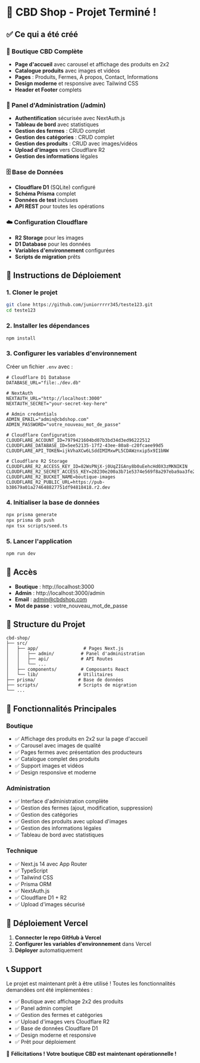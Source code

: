 # 🎉 CBD Shop - Projet Terminé !

## ✅ Ce qui a été créé

### 🌿 Boutique CBD Complète
- **Page d'accueil** avec carousel et affichage des produits en 2x2
- **Catalogue produits** avec images et vidéos
- **Pages** : Produits, Fermes, À propos, Contact, Informations
- **Design moderne** et responsive avec Tailwind CSS
- **Header et Footer** complets

### 🔧 Panel d'Administration (/admin)
- **Authentification** sécurisée avec NextAuth.js
- **Tableau de bord** avec statistiques
- **Gestion des fermes** : CRUD complet
- **Gestion des catégories** : CRUD complet
- **Gestion des produits** : CRUD avec images/vidéos
- **Upload d'images** vers Cloudflare R2
- **Gestion des informations** légales

### 🗄️ Base de Données
- **Cloudflare D1** (SQLite) configuré
- **Schéma Prisma** complet
- **Données de test** incluses
- **API REST** pour toutes les opérations

### ☁️ Configuration Cloudflare
- **R2 Storage** pour les images
- **D1 Database** pour les données
- **Variables d'environnement** configurées
- **Scripts de migration** prêts

## 🚀 Instructions de Déploiement

### 1. Cloner le projet
```bash
git clone https://github.com/juniorrrrr345/teste123.git
cd teste123
```

### 2. Installer les dépendances
```bash
npm install
```

### 3. Configurer les variables d'environnement
Créer un fichier `.env` avec :
```env
# Cloudflare D1 Database
DATABASE_URL="file:./dev.db"

# NextAuth
NEXTAUTH_URL="http://localhost:3000"
NEXTAUTH_SECRET="your-secret-key-here"

# Admin credentials
ADMIN_EMAIL="admin@cbdshop.com"
ADMIN_PASSWORD="votre_nouveau_mot_de_passe"

# Cloudflare Configuration
CLOUDFLARE_ACCOUNT_ID=7979421604bd07b3bd34d3ed96222512
CLOUDFLARE_DATABASE_ID=5ee52135-17f2-43ee-80a8-c20fcaee99d5
CLOUDFLARE_API_TOKEN=ijkVhaXCw6LSddIMIMxwPL5CDAWznxip5x9I1bNW

# Cloudflare R2 Storage
CLOUDFLARE_R2_ACCESS_KEY_ID=82WsPNjX-j0UqZIGAny8b0uEehcHd0X3zMKNIKIN
CLOUDFLARE_R2_SECRET_ACCESS_KEY=28230e200a3b71e5374e569f8a297eba9aa3fe2e1097fdf26e5d9e340ded709d
CLOUDFLARE_R2_BUCKET_NAME=boutique-images
CLOUDFLARE_R2_PUBLIC_URL=https://pub-b38679a01a274648827751df94818418.r2.dev
```

### 4. Initialiser la base de données
```bash
npx prisma generate
npx prisma db push
npx tsx scripts/seed.ts
```

### 5. Lancer l'application
```bash
npm run dev
```

## 🔑 Accès

- **Boutique** : http://localhost:3000
- **Admin** : http://localhost:3000/admin
- **Email** : admin@cbdshop.com
- **Mot de passe** : votre_nouveau_mot_de_passe

## 📁 Structure du Projet

```
cbd-shop/
├── src/
│   ├── app/                 # Pages Next.js
│   │   ├── admin/          # Panel d'administration
│   │   ├── api/            # API Routes
│   │   └── ...
│   ├── components/         # Composants React
│   └── lib/               # Utilitaires
├── prisma/                # Base de données
├── scripts/               # Scripts de migration
└── ...
```

## 🌟 Fonctionnalités Principales

### Boutique
- ✅ Affichage des produits en 2x2 sur la page d'accueil
- ✅ Carousel avec images de qualité
- ✅ Pages fermes avec présentation des producteurs
- ✅ Catalogue complet des produits
- ✅ Support images et vidéos
- ✅ Design responsive et moderne

### Administration
- ✅ Interface d'administration complète
- ✅ Gestion des fermes (ajout, modification, suppression)
- ✅ Gestion des catégories
- ✅ Gestion des produits avec upload d'images
- ✅ Gestion des informations légales
- ✅ Tableau de bord avec statistiques

### Technique
- ✅ Next.js 14 avec App Router
- ✅ TypeScript
- ✅ Tailwind CSS
- ✅ Prisma ORM
- ✅ NextAuth.js
- ✅ Cloudflare D1 + R2
- ✅ Upload d'images sécurisé

## 🚀 Déploiement Vercel

1. **Connecter le repo GitHub à Vercel**
2. **Configurer les variables d'environnement** dans Vercel
3. **Déployer** automatiquement

## 📞 Support

Le projet est maintenant prêt à être utilisé ! Toutes les fonctionnalités demandées ont été implémentées :

- ✅ Boutique avec affichage 2x2 des produits
- ✅ Panel admin complet
- ✅ Gestion des fermes et catégories
- ✅ Upload d'images vers Cloudflare R2
- ✅ Base de données Cloudflare D1
- ✅ Design moderne et responsive
- ✅ Prêt pour déploiement

🎉 **Félicitations ! Votre boutique CBD est maintenant opérationnelle !**